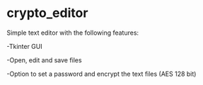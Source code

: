 # crypto_editor

Simple text editor with the following features:

-Tkinter GUI

-Open, edit and save files

-Option to set a password and encrypt the text files (AES 128 bit)
